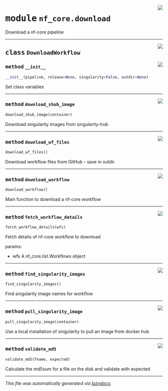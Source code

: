 <!-- markdownlint-disable -->

<a href="../../../../../../tools/nf_core/download.py#L0"><img align="right" style="float:right;" src="https://img.shields.io/badge/-source-cccccc?style=flat-square"></a>

# <kbd>module</kbd> `nf_core.download`

Download a nf-core pipeline

---

<a href="../../../../../../tools/nf_core/download.py#L21"><img align="right" style="float:right;" src="https://img.shields.io/badge/-source-cccccc?style=flat-square"></a>

## <kbd>class</kbd> `DownloadWorkflow`

<a href="../../../../../../tools/nf_core/download.py#L23"><img align="right" style="float:right;" src="https://img.shields.io/badge/-source-cccccc?style=flat-square"></a>

### <kbd>method</kbd> `__init__`

```python
__init__(pipeline, release=None, singularity=False, outdir=None)
```

Set class variables

---

<a href="../../../../../../tools/nf_core/download.py#L171"><img align="right" style="float:right;" src="https://img.shields.io/badge/-source-cccccc?style=flat-square"></a>

### <kbd>method</kbd> `download_shub_image`

```python
download_shub_image(container)
```

Download singularity images from singularity-hub

---

<a href="../../../../../../tools/nf_core/download.py#L147"><img align="right" style="float:right;" src="https://img.shields.io/badge/-source-cccccc?style=flat-square"></a>

### <kbd>method</kbd> `download_wf_files`

```python
download_wf_files()
```

Download workflow files from GitHub - save in outdir

---

<a href="../../../../../../tools/nf_core/download.py#L37"><img align="right" style="float:right;" src="https://img.shields.io/badge/-source-cccccc?style=flat-square"></a>

### <kbd>method</kbd> `download_workflow`

```python
download_workflow()
```

Main function to download a nf-core workflow

---

<a href="../../../../../../tools/nf_core/download.py#L79"><img align="right" style="float:right;" src="https://img.shields.io/badge/-source-cccccc?style=flat-square"></a>

### <kbd>method</kbd> `fetch_workflow_details`

```python
fetch_workflow_details(wfs)
```

Fetch details of nf-core workflow to download

params:

- wfs A nf_core.list.Workflows object

---

<a href="../../../../../../tools/nf_core/download.py#L160"><img align="right" style="float:right;" src="https://img.shields.io/badge/-source-cccccc?style=flat-square"></a>

### <kbd>method</kbd> `find_singularity_images`

```python
find_singularity_images()
```

Find singularity image names for workflow

---

<a href="../../../../../../tools/nf_core/download.py#L217"><img align="right" style="float:right;" src="https://img.shields.io/badge/-source-cccccc?style=flat-square"></a>

### <kbd>method</kbd> `pull_singularity_image`

```python
pull_singularity_image(container)
```

Use a local installation of singularity to pull an image from docker hub

---

<a href="../../../../../../tools/nf_core/download.py#L237"><img align="right" style="float:right;" src="https://img.shields.io/badge/-source-cccccc?style=flat-square"></a>

### <kbd>method</kbd> `validate_md5`

```python
validate_md5(fname, expected)
```

Calculate the md5sum for a file on the disk and validate with expected

---

_This file was automatically generated via [lazydocs](https://github.com/ml-tooling/lazydocs)._
